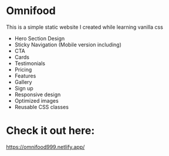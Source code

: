 # Omnifood

This is a simple static website I created while learning vanilla css

- Hero Section Design
- Sticky Navigation (Mobile version including)
- CTA
- Cards
- Testimonials
- Pricing
- Features
- Gallery
- Sign up
- Responsive design
- Optimized images
- Reusable CSS classes

# Check it out here:
https://omnifood999.netlify.app/
